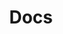 ---
title: Docs
layout: docs  # Do not modify.
# Optional header image (relative to `static/img/` folder).
header:
  caption: "Image by [Miesha Moriniere](https://www.pexels.com/@miphotography)"
  image: "docs-header.jpg"
---